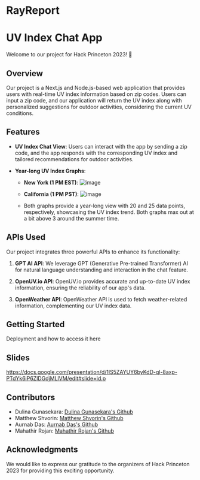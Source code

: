 # RayReport
# UV Index Chat App

Welcome to our project for Hack Princeton 2023! 🚀

## Overview

Our project is a Next.js and Node.js-based web application that provides users with real-time UV index information based on zip codes. Users can input a zip code, and our application will return the UV index along with personalized suggestions for outdoor activities, considering the current UV conditions.

## Features

- **UV Index Chat View**: Users can interact with the app by sending a zip code, and the app responds with the corresponding UV index and tailored recommendations for outdoor activities.

- **Year-long UV Index Graphs**:
  - **New York (1 PM EST)**: ![image](https://github.com/Dulinag/RayReport/assets/71457948/3d243458-6e52-4f9b-9971-64742eaef326)
  - **California (1 PM PST)**: ![image](https://github.com/Dulinag/RayReport/assets/71457948/93b2a7a5-89cc-4280-b9f2-7fae64eddede)

  - Both graphs provide a year-long view with 20 and 25 data points, respectively, showcasing the UV index trend. Both graphs max out at a bit above 3 around the summer time.

## APIs Used

Our project integrates three powerful APIs to enhance its functionality:

1. **GPT AI API**: We leverage GPT (Generative Pre-trained Transformer) AI for natural language understanding and interaction in the chat feature.

2. **OpenUV.io API**: OpenUV.io provides accurate and up-to-date UV index information, ensuring the reliability of our app's data.

3. **OpenWeather API**: OpenWeather API is used to fetch weather-related information, complementing our UV index data.

## Getting Started

Deployment and how to access it here

## Slides

https://docs.google.com/presentation/d/1lS5ZAYUY6byKdD-ql-8axp-PTdYk6iP6ZlDGdjMLlVM/edit#slide=id.p

## Contributors

- Dulina Gunasekara: [Dulina Gunasekara's Github](https://github.com/Dulinag)
- Matthew Shvorin: [Matthew Shvorin's Github](https://github.com/mshvorin)
- Aurnab Das: [Aurnab Das's Github](https://github.com/aurnabdas)
- Mahathir Rojan: [Mahathir Rojan's Github](https://github.com/mahathirrojan)

## Acknowledgments

We would like to express our gratitude to the organizers of Hack Princeton 2023 for providing this exciting opportunity.
